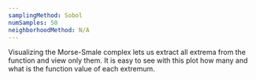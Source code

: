 ```yaml
---
samplingMethod: Sobol
numSamples: 50
neighborhoodMethod: N/A
---
```


Visualizing the Morse-Smale complex lets us extract all extrema from the 
function and view only them. It is easy to see with this plot how many and 
what is the function value of each extremum.

